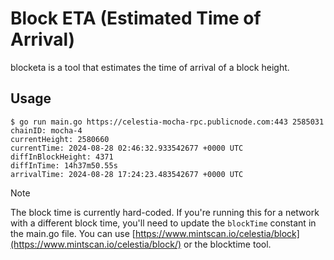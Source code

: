 # Block ETA (Estimated Time of Arrival)

blocketa is a tool that estimates the time of arrival of a block height.

## Usage

```shell
$ go run main.go https://celestia-mocha-rpc.publicnode.com:443 2585031
chainID: mocha-4
currentHeight: 2580660
currentTime: 2024-08-28 02:46:32.933542677 +0000 UTC
diffInBlockHeight: 4371
diffInTime: 14h37m50.55s
arrivalTime: 2024-08-28 17:24:23.483542677 +0000 UTC
```

> [!NOTE]
> The block time is currently hard-coded. If you're running this for a network with a different block time, you'll need to update the `blockTime` constant in the main.go file. You can use [https://www.mintscan.io/celestia/block](https://www.mintscan.io/celestia/block/) or the blocktime tool.
